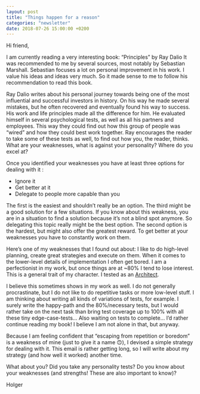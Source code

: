 ```yaml
---
layout: post
title: "Things happen for a reason"
categories: "newsletter"
date: 2018-07-26 15:00:00 +0200
---
```

Hi friend,

I am currently reading a very interesting book: “Principles” by Ray Dalio
It was recommended to me by several sources, most notably by Sebastian Marshall. Sebastian focuses a lot on personal improvement in his work. I value his ideas and ideas very much. So it made sense to me to follow his recommendation to read this book.<!--more-->

Ray Dalio writes about his personal journey towards being one of the most influential and successful investors in history. On his way he made several mistakes, but he often recovered and eventually found his way to success. His work and life principles made all the difference for him. He evaluated himself in several psychological tests, as well as all his partners and employees. This way they could find out how this group of people was “wired” and how they could best work together. Ray encourages the reader to take some of these tests as well, to find out how you, the reader, thinks. What are your weaknesses, what is against your personality? Where do you excel at?

Once you identified your weaknesses you have at least three options for dealing with it :
- Ignore it
- Get better at it
- Delegate to people more capable than you

The first is the easiest and shouldn’t really be an option. The third might be a good solution for a few situations. If you know about this weakness, you are in a situation to find a solution because it’s not a blind spot anymore. So delegating this topic really might be the best option.
The second option is the hardest, but might also offer the greatest reward.
To get better at your weaknesses you have to constantly work on them.

Here’s one of my weaknesses that I found out about:
I like to do high-level planning, create great strategies and execute on them. When it comes to the lower-level details of implementation I often get bored. I am a perfectionist in my work, but once things are at ~80% I tend to lose interest.
This is a general trait of my character. I tested as an [Architect](https://www.16personalities.com/profiles/54632ec130009).

I believe this sometimes shows in my work as well. I do not generally procrastinate, but I do not like to do repetitive tasks or more low-level stuff. I am thinking about writing all kinds of variations of tests, for example. I surely write the happy-path and the 80%/necessary tests, but I would rather take on the next task than bring test coverage up to 100% with all these tiny edge-case-tests…
Also waiting on tests to complete… I’d rather continue reading my book! I believe I am not alone in that, but anyway.

Because I am feeling confident that “escaping from repetition or boredom” is a weakness of mine (just to give it a name 🙃), I devised a simple strategy for dealing with it. This email is rather getting long, so I will write about my strategy (and how well it worked) another time.

What about you? Did you take any personality tests? Do you know about your weaknesses (and strengths! These are also important to know)?

Holger
